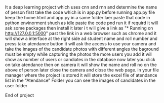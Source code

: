 It a deap learning project which uses cnn and rnn and determine the name of person
first take the code which is in app.py
before running app.py file keep the home.html and app.py in a  same folder
laer paste that code in python envinorment shuch as idle
paste the code pnd run it 
if requird it will ask some packages then install it
later i t will give a link  as "* Running on http://127.0.0.1:5000"
past the link  in a web browser such as chrome and it will show a interface
at the right side ad student name and roll number and press take atendance button
it will ask the access to use your camera and take the images of the candidate photos with different angles
the baground must be empty while capturing the photos
the more users you add it will show as number of users or candiates in the database
now later you click on take atendance then on camera it will show the name and roll no on the above of person 
later close the camera and close the web page.
in your file manager where the project is stored it will store the excel file of atendance list in the "Atendance" Folder
you can see the images of candidates in the user folder


End of project
